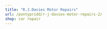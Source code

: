 ```yaml
---
title: "R.J.Davies Motor Repairs"
url: /pontypridd/r-j-davies-motor-repairs-2/
shop: car repair
---
```

